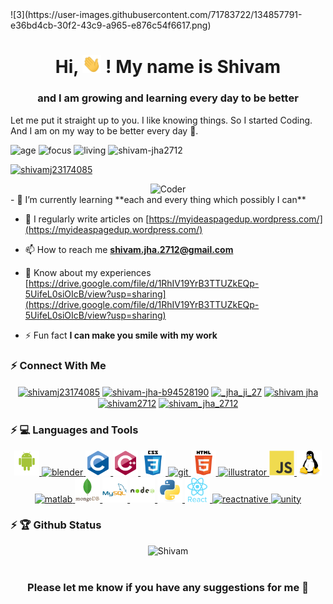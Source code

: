 <div align= "center"></div>
![3](https://user-images.githubusercontent.com/71783722/134857791-e36bd4cb-30f2-43c9-a965-e876c54f6617.png) 

<h1 align="center">Hi, <img src="https://raw.githubusercontent.com/ABSphreak/ABSphreak/master/gifs/Hi.gif" width="30px"> ! My name is Shivam</h1>
<h3 align="center">and I am growing and learning every day to be better</h3>

Let me put it straight up to you. I like knowing things. So I started Coding. And I am on my way to be better every day 🎯.

<!-- <p align="left"> <img src="https://komarev.com/ghpvc/?username=shivam-jha2712&label=Profile%20views&color=0e75b6&style=flat" alt="shivam-jha2712" /> </p> -->

<!-- <p align="left"> <a href="https://github.com/ryo-ma/github-profile-trophy"><img src="https://github-profile-trophy.vercel.app/?username=shivam-jha2712" alt="shivam-jha2712" /></a> </p> -->

![age](https://img.shields.io/badge/age-19-brightgreen)
![focus](https://img.shields.io/badge/focus-Frontend-brightgreen)
![living](https://img.shields.io/badge/living-Ranchi-3c9)
<img src="https://komarev.com/ghpvc/?username=shivam-jha2712&label=Profile%20views&color=0e75b6&style=flat" alt="shivam-jha2712" />

<p align="left"> <a href="https://twitter.com/shivamj23174085" target="blank"><img src="https://img.shields.io/twitter/follow/shivamj23174085?logo=twitter&style=for-the-badge" alt="shivamj23174085" /></a> </p>
<!-- 
https://user-images.githubusercontent.com/71783722/128679602-cd976d98-72b9-4755-85a5-ab6ab54aa4d9.gif -->
<div align="center">
<img width="680px" height="480px" alt="Coder" src="https://user-images.githubusercontent.com/71783722/128679602-cd976d98-72b9-4755-85a5-ab6ab54aa4d9.gif" />
</div>
- 🌱 I’m currently learning **each and every thing which possibly I can**

- 📝 I regularly write articles on [https://myideaspagedup.wordpress.com/](https://myideaspagedup.wordpress.com/)

- 📫 How to reach me **shivam.jha.2712@gmail.com**

- 📄 Know about my experiences [https://drive.google.com/file/d/1RhIV19YrB3TTUZkEQp-5UifeL0siOIcB/view?usp=sharing](https://drive.google.com/file/d/1RhIV19YrB3TTUZkEQp-5UifeL0siOIcB/view?usp=sharing)

- ⚡ Fun fact **I can make you smile with my work**


### ⚡ Connect With Me
<!-- <h3 align="left">Connect with me:</h3> -->
<p align="center">
<a href="https://twitter.com/shivamj23174085" target="blank"><img align="center" src="https://raw.githubusercontent.com/rahuldkjain/github-profile-readme-generator/master/src/images/icons/Social/twitter.svg" alt="shivamj23174085" height="30" width="40" /></a>
<a href="https://linkedin.com/in/shivam-jha-b94528190" target="blank"><img align="center" src="https://raw.githubusercontent.com/rahuldkjain/github-profile-readme-generator/master/src/images/icons/Social/linked-in-alt.svg" alt="shivam-jha-b94528190" height="30" width="40" /></a>
<a href="https://instagram.com/_jha_ji_27" target="blank"><img align="center" src="https://raw.githubusercontent.com/rahuldkjain/github-profile-readme-generator/master/src/images/icons/Social/instagram.svg" alt="_jha_ji_27" height="30" width="40" /></a>
<a href="https://dribbble.com/shivam jha" target="blank"><img align="center" src="https://raw.githubusercontent.com/rahuldkjain/github-profile-readme-generator/master/src/images/icons/Social/dribbble.svg" alt="shivam jha" height="30" width="40" /></a>
<a href="https://www.codechef.com/users/shivam2712" target="blank"><img align="center" src="https://cdn.jsdelivr.net/npm/simple-icons@3.1.0/icons/codechef.svg" alt="shivam2712" height="30" width="40" /></a>
<a href="https://www.hackerrank.com/shivam_jha_2712" target="blank"><img align="center" src="https://raw.githubusercontent.com/rahuldkjain/github-profile-readme-generator/master/src/images/icons/Social/hackerrank.svg" alt="shivam_jha_2712" height="30" width="40" /></a>
</p>

### ⚡ 💻 Languages and Tools
 
<!-- <h3 align="left">Languages and Tools:</h3> -->
<p align="center"> 
 <a href="https://developer.android.com" target="_blank"> <img src="https://raw.githubusercontent.com/devicons/devicon/master/icons/android/android-original-wordmark.svg" alt="android" width="40" height="40"/> </a> <a href="https://www.blender.org/" target="_blank"> <img src="https://download.blender.org/branding/community/blender_community_badge_white.svg" alt="blender" width="40" height="40"/> </a> <a href="https://www.cprogramming.com/" target="_blank"> <img src="https://raw.githubusercontent.com/devicons/devicon/master/icons/c/c-original.svg" alt="c" width="40" height="40"/> </a> <a href="https://www.w3schools.com/cpp/" target="_blank"> <img src="https://raw.githubusercontent.com/devicons/devicon/master/icons/cplusplus/cplusplus-original.svg" alt="cplusplus" width="40" height="40"/> </a> <a href="https://www.w3schools.com/css/" target="_blank"> <img src="https://raw.githubusercontent.com/devicons/devicon/master/icons/css3/css3-original-wordmark.svg" alt="css3" width="40" height="40"/> </a> <a href="https://git-scm.com/" target="_blank"> <img src="https://www.vectorlogo.zone/logos/git-scm/git-scm-icon.svg" alt="git" width="40" height="40"/> </a> <a href="https://www.w3.org/html/" target="_blank"> <img src="https://raw.githubusercontent.com/devicons/devicon/master/icons/html5/html5-original-wordmark.svg" alt="html5" width="40" height="40"/> </a> <a href="https://www.adobe.com/in/products/illustrator.html" target="_blank"> <img src="https://www.vectorlogo.zone/logos/adobe_illustrator/adobe_illustrator-icon.svg" alt="illustrator" width="40" height="40"/> </a> <a href="https://developer.mozilla.org/en-US/docs/Web/JavaScript" target="_blank"> <img src="https://raw.githubusercontent.com/devicons/devicon/master/icons/javascript/javascript-original.svg" alt="javascript" width="40" height="40"/> </a> <a href="https://www.linux.org/" target="_blank"> <img src="https://raw.githubusercontent.com/devicons/devicon/master/icons/linux/linux-original.svg" alt="linux" width="40" height="40"/> </a> <a href="https://www.mathworks.com/" target="_blank"> <img src="https://upload.wikimedia.org/wikipedia/commons/2/21/Matlab_Logo.png" alt="matlab" width="40" height="40"/> </a> <a href="https://www.mongodb.com/" target="_blank"> <img src="https://raw.githubusercontent.com/devicons/devicon/master/icons/mongodb/mongodb-original-wordmark.svg" alt="mongodb" width="40" height="40"/> </a> <a href="https://www.mysql.com/" target="_blank"> <img src="https://raw.githubusercontent.com/devicons/devicon/master/icons/mysql/mysql-original-wordmark.svg" alt="mysql" width="40" height="40"/> </a> <a href="https://nodejs.org" target="_blank"> <img src="https://raw.githubusercontent.com/devicons/devicon/master/icons/nodejs/nodejs-original-wordmark.svg" alt="nodejs" width="40" height="40"/> </a> <a href="https://www.python.org" target="_blank"> <img src="https://raw.githubusercontent.com/devicons/devicon/master/icons/python/python-original.svg" alt="python" width="40" height="40"/> </a> <a href="https://reactjs.org/" target="_blank"> <img src="https://raw.githubusercontent.com/devicons/devicon/master/icons/react/react-original-wordmark.svg" alt="react" width="40" height="40"/> </a> <a href="https://reactnative.dev/" target="_blank"> <img src="https://reactnative.dev/img/header_logo.svg" alt="reactnative" width="40" height="40"/> </a> <a href="https://unity.com/" target="_blank"> <img src="https://www.vectorlogo.zone/logos/unity3d/unity3d-icon.svg" alt="unity" width="40" height="40"/> </a> </p>

<!-- <p><img align="left" src="https://github-readme-stats.vercel.app/api/top-langs?username=shivam-jha2712&show_icons=true&locale=en&layout=compact" alt="shivam-jha2712" /></p> -->
### ⚡ 🏆 Github Status
<!-- <p>&nbsp;<img align="center" src="https://github-readme-stats.vercel.app/api?username=shivam-jha2712&show_icons=true&locale=en" alt="shivam-jha2712" /></p> -->
<div align="center">
  <img  src="https://github-readme-stats.vercel.app/api?username=shivam-jha2712&show_icons=true&theme=react&count_private=true" alt="Shivam" />     
</div>

<br>

<div align="center">


### Please let me know if you have any suggestions for me 🏁
<!-- <p>&nbsp;<img align="center" src="https://github-readme-stats.vercel.app/api?username=shivam-jha2712&show_icons=true&locale=en" alt="shivam-jha2712" /></p> -->

<!-- <p><img align="center" src="https://github-readme-streak-stats.herokuapp.com/?user=shivam-jha2712&" alt="shivam-jha2712" /></p> -->
